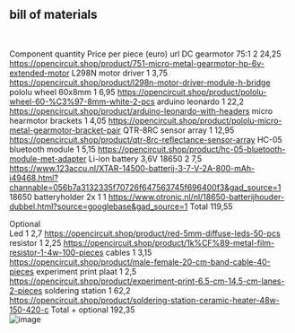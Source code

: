 ## bill of materials
<br />

Component	quantity	Price per piece (euro)	url
DC gearmotor 75:1	2	24,25	https://opencircuit.shop/product/751-micro-metal-gearmotor-hp-6v-extended-motor
L298N motor driver	1	3,75	https://opencircuit.shop/product/l298n-motor-driver-module-h-bridge 
pololu wheel 60x8mm	1	6,95	https://opencircuit.shop/product/pololu-wheel-60-%C3%97-8mm-white-2-pcs 
arduino leonardo	1	22,2	https://opencircuit.shop/product/arduino-leonardo-with-headers 
micro hearmotor brackets	1	4,05	https://opencircuit.shop/product/pololu-micro-metal-gearmotor-bracket-pair 
QTR-8RC sensor array	1	12,95	https://opencircuit.shop/product/qtr-8rc-reflectance-sensor-array 
HC-05 bluetooth module	1	5,15	https://opencircuit.shop/product/hc-05-bluetooth-module-met-adapter 
Li-ion battery 3,6V 18650	2	7,5	https://www.123accu.nl/XTAR-14500-batterij-3-7-V-2A-800-mAh-i49468.html?channable=056b7a3132335f70726f647563745f696400f3&gad_source=1 
18650 batteryholder 2x	1	1	https://www.otronic.nl/nl/18650-batterijhouder-dubbel.html?source=googlebase&gad_source=1 
Total		119,55	
			
Optional			
Led	1	2,7	https://opencircuit.shop/product/red-5mm-diffuse-leds-50-pcs 
resistor	1	2,25	https://opencircuit.shop/product/1k%CF%89-metal-film-resistor-1-4w-100-pieces 
cables	1	3,15	https://opencircuit.shop/product/male-female-20-cm-band-cable-40-pieces 
experiment print plaat	1	2,5	https://opencircuit.shop/product/experiment-print-6.5-cm-14.5-cm-lanes-2-pieces 
soldering station	1	62,2	https://opencircuit.shop/product/soldering-station-ceramic-heater-48w-150-420-c 
Total + optional		192,35	
![image](https://github.com/user-attachments/assets/47413898-d982-4af9-9c0d-5b0b6e824a43)
